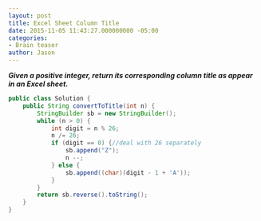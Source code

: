 ```yaml
---
layout: post
title: Excel Sheet Column Title
date: 2015-11-05 11:43:27.000000000 -05:00
categories:
- Brain teaser
author: Jason
---
```

<p><strong><em>Given a positive integer, return its corresponding column title as appear in an Excel sheet.</em></strong></p>


``` java
public class Solution {
    public String convertToTitle(int n) {
        StringBuilder sb = new StringBuilder();
        while (n > 0) {
            int digit = n % 26;
            n /= 26;
            if (digit == 0) {//deal with 26 separately
                sb.append("Z");
                n --;
            } else {
                sb.append((char)(digit - 1 + 'A'));
            }
        }
        return sb.reverse().toString();
    }
}
```
